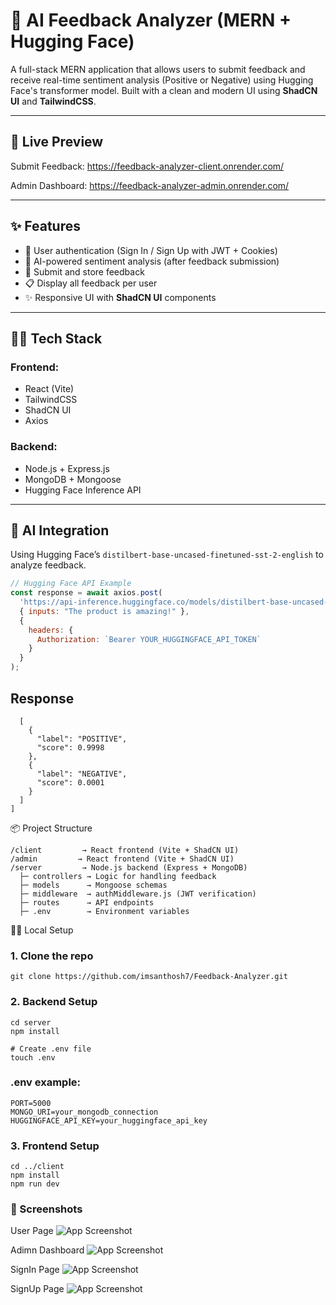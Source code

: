 # 🧠 AI Feedback Analyzer (MERN + Hugging Face)

A full-stack MERN application that allows users to submit feedback and receive real-time sentiment analysis (Positive or Negative) using Hugging Face's transformer model. Built with a clean and modern UI using **ShadCN UI** and **TailwindCSS**.

---

## 🚀 Live Preview  
Submit Feedback: https://feedback-analyzer-client.onrender.com/

Admin Dashboard: https://feedback-analyzer-admin.onrender.com/

---

## ✨ Features

- 🔐 User authentication (Sign In / Sign Up with JWT + Cookies)
- 🤖 AI-powered sentiment analysis (after feedback submission)
- 📝 Submit and store feedback
- 📋 Display all feedback per user
- ✨ Responsive UI with **ShadCN UI** components

---

## 🧑‍💻 Tech Stack

### Frontend:
- React (Vite)
- TailwindCSS
- ShadCN UI
- Axios

### Backend:
- Node.js + Express.js
- MongoDB + Mongoose
- Hugging Face Inference API

---

## 🧠 AI Integration

Using Hugging Face’s `distilbert-base-uncased-finetuned-sst-2-english` to analyze feedback.

```js
// Hugging Face API Example
const response = await axios.post(
  'https://api-inference.huggingface.co/models/distilbert-base-uncased-finetuned-sst-2-english',
  { inputs: "The product is amazing!" },
  {
    headers: {
      Authorization: `Bearer YOUR_HUGGINGFACE_API_TOKEN`
    }
  }
);
```

## Response
```[
  [
    {
      "label": "POSITIVE",
      "score": 0.9998
    },
    {
      "label": "NEGATIVE",
      "score": 0.0001
    }
  ]
]
```
📦 Project Structure
```
/client         → React frontend (Vite + ShadCN UI)
/admin         → React frontend (Vite + ShadCN UI)
/server         → Node.js backend (Express + MongoDB)
  ├─ controllers → Logic for handling feedback
  ├─ models      → Mongoose schemas
  ├─ middleware  → authMiddleware.js (JWT verification)
  ├─ routes      → API endpoints
  ├─ .env        → Environment variables

```
🧑‍💻 Local Setup
### 1. Clone the repo
```
git clone https://github.com/imsanthosh7/Feedback-Analyzer.git
```
### 2. Backend Setup
```
cd server
npm install

# Create .env file
touch .env
```
### .env example:
```
PORT=5000
MONGO_URI=your_mongodb_connection
HUGGINGFACE_API_KEY=your_huggingface_api_key
```
### 3. Frontend Setup

```
cd ../client
npm install
npm run dev
```
### 📸 Screenshots
User Page
![App Screenshot](https://github.com/user-attachments/assets/826607fe-cade-4b83-8878-dfb4e05f1381)

Adimn Dashboard 
![App Screenshot](https://github.com/user-attachments/assets/91f0730a-f442-4df7-bf37-83f28c59f423)

SignIn Page
![App Screenshot](https://github.com/user-attachments/assets/912427be-7349-43ba-8a23-ebdfa2aae91c)

SignUp Page
![App Screenshot](https://github.com/user-attachments/assets/ea43e499-cab9-4837-9543-2a026c4ebbdc)
